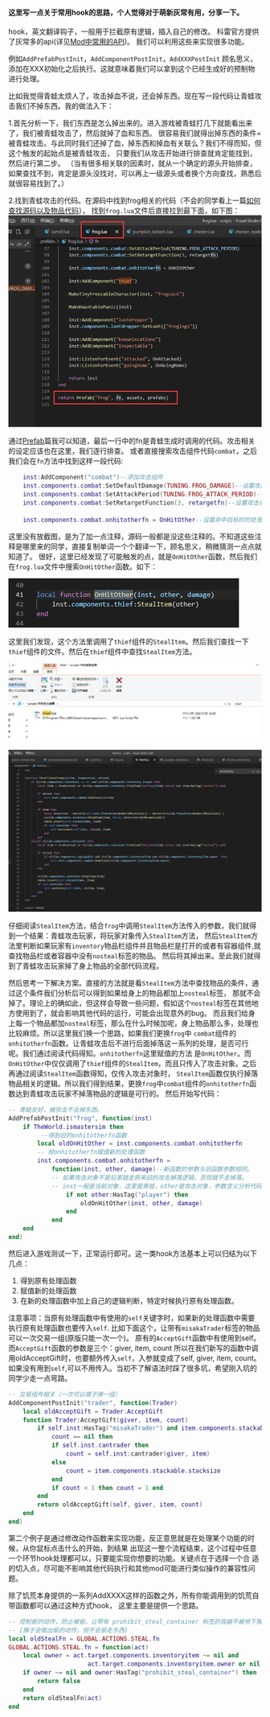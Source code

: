 #### 这里写一点关于常用hook的思路，个人觉得对于萌新灰常有用，分享一下。

hook，英文翻译钩子，一般用于拦截原有逻辑，插入自己的修改。 科雷官方提供了灰常多的api(详见[Mod中常用的API](https://tomoya92.github.io/dstmod-tutorial/#/api))。
我们可以利用这些来实现很多功能。

例如`AddPrefabPostInit`，`AddComponentPostInit`，`AddXXXPostInit` 顾名思义，添加在XXX初始化之后执行。这就意味着我们可以拿到这个已经生成好的预制物进行处理。

比如我觉得青蛙太烦人了，攻击掉血不说，还会掉东西。现在写一段代码让青蛙攻击我们不掉东西。我的做法入下：

1.首先分析一下，我们东西是怎么掉出来的。进入游戏被青蛙打几下就能看出来了，我们被青蛙攻击了，然后就掉了血和东西。
很容易我们就得出掉东西的条件=被青蛙攻击。与此同时我们还掉了血，掉东西和掉血有关联么？我们不得而知，但这个触发的起始点是被青蛙攻击，
只要我们从攻击开始进行排查就肯定能找到，然后进行第二步。
（当有很多相关联的因素时，就从一个确定的源头开始排查，如果查找不到，肯定是源头没找对，可以再上一级源头或者换个方向查找，熟悉后就很容易找到了。）

2.找到青蛙攻击的代码。在源码中找到frog相关的代码（不会的同学看上一篇[如何查找源码以及物品代码](https://tomoya92.github.io/dstmod-tutorial/#/findcode)），
找到`frog.lua`文件后直接拉到最下面，如下图：
![](images/frog_1.png)

通过[Prefab](https://tomoya92.github.io/dstmod-tutorial/#/prefab)篇我可以知道，最后一行中的fn是青蛙生成时调用的代码。攻击相关的设定应该也在这里，我们逐行排查。
或者直接搜索攻击组件代码`combat`，之后我们会在`fn`方法中找到这样一段代码:

```lua
    inst:AddComponent("combat")--添加攻击组件
    inst.components.combat:SetDefaultDamage(TUNING.FROG_DAMAGE)--设置攻击伤害
    inst.components.combat:SetAttackPeriod(TUNING.FROG_ATTACK_PERIOD)--设置攻击间隔
    inst.components.combat:SetRetargetFunction(3, retargetfn)--设置攻击目标搜索方法（用来索敌）

    inst.components.combat.onhitotherfn = OnHitOther--设置命中目标时的处理函数

```

这里没有放截图，是为了加一点注释，源码一般都是没这些注释的。不知道这些注释是哪里来的同学，直接复制单词一个个翻译一下，顾名思义，稍微猜测一点点就知道了。
很好，这里已经发现了可能触发的点，就是`OnHitOther`函数，然后我们在`frog.lua`文件中搜索`OnHitOther`函数。如下：

![](images/frog_2.png)

这里我们发现，这个方法里调用了`thief`组件的`StealItem`。然后我们查找一下`thief`组件的文件。然后在`thief`组件中查找`StealItem`方法。

![](images/thief_1.png)

![](images/thief_2.png)

仔细阅读`StealItem`方法，结合`frog`中调用`StealItem`方法传入的参数，我们就得到一个结果：青蛙攻击玩家，将玩家对象传入`StealItem`方法，
然后`StealItem`方法里判断如果玩家有`inventory`物品栏组件并且物品栏是打开的或者有容器组件,就查找物品栏或者容器中没有`nosteal`标签的物品。
然后将其掉出来。至此我们就得到了青蛙攻击玩家掉了身上物品的全部代码流程。

然后思考一下解决方案。直接的方法就是看`StealItem`方法中查找物品的条件，通过这个条件我们分析后可以得到如果给身上的物品都加上`nosteal`标签，
那就不会掉了。理论上的确如此，但这样会导致一些问题，假如这个`nosteal`标签在其他地方使用到了，就会影响其他代码的运行，可能会出现意外的bug。
而且我们给身上每一个物品都加`nosteal`标签，那么在什么时候加呢，身上物品那么多，处理也比较麻烦。所以这里我们换一个思路，如果我们更换`frog`中
`combat`组件的`onhitotherfn`函数。让青蛙攻击后不进行后面掉落这一系列的处理，是否可行呢。我们通过阅读代码得知。`onhitotherfn`这里赋值的方法
是`OnHitOther`。而`OnHitOther`中仅仅调用了`thief`组件的`StealItem`，而且只传入了攻击对象。之后再通过阅读`StealItem`函数得知，仅传入攻击对象时，
`StealItem`函数仅执行掉落物品相关的逻辑。所以我们得到结果，更换`frog`中`combat`组件的`onhitotherfn`函数达到青蛙攻击玩家不掉落物品的逻辑是可行的。
然后开始写代码：

```lua
-- 青蛙友好，被攻击不会掉东西。
AddPrefabPostInit("frog", function(inst)
    if TheWorld.ismastersim then
         --得到旧的onhitotherfn函数
        local oldOnHitOther = inst.components.combat.onhitotherfn
        -- 给onhitotherfn赋值新的处理函数
        inst.components.combat.onhitotherfn =
            function(inst, other, damage)--新函数的参数与旧函数参数相同。
            -- 如果攻击对象不是玩家就走原来旧的攻击掉落逻辑，否则就不走掉落。
            -- inst一般是当前对象，这里是青蛙，other是攻击对象，参数含义分析代码逻辑得到。
                if not other:HasTag("player") then
                    oldOnHitOther(inst, other, damage)
                end
            end
    end
end)
```

然后进入游戏测试一下，正常运行即可。这一类hook方法基本上可以归结为以下几点：
1. 得到原有处理函数
2. 赋值新的处理函数
3. 在新的处理函数中加上自己的逻辑判断，特定时候执行原有处理函数。

注意事项：当原有处理函数中有使用的`self`关键字时，如果新的处理函数中需要执行原有处理函数也要传入`self`.
比如下面这个，让带有`misakaTrader`标签的物品可以一次交易一组(原版只能一次一个)。
原有的`AcceptGift`函数中有使用到self。而`AcceptGift`函数的参数是三个：giver, item, count
所以在我们新写的函数中调用oldAcceptGift时，也要额外传入`self`，入参就变成了self, giver, item, count。
如果没有用到`self`,可以不用传入。当初不了解语法时踩了很多坑，希望刚入坑的同学少走一点弯路。

```lua
-- 交易组件相关（一次可以填子弹一组）
AddComponentPostInit("trader", function(Trader)
    local oldAcceptGift = Trader.AcceptGift
    function Trader:AcceptGift(giver, item, count)
        if self.inst:HasTag("misakaTrader") and item.components.stackable and
            count == nil then
            if self.inst.cantrader then
                count = self.inst:cantrader(giver, item)
            else
                count = item.components.stackable.stacksize
            end
            if count < 1 then count = 1 end
        end
        return oldAcceptGift(self, giver, item, count)
    end
end)
```

第二个例子是通过修改动作函数来实现功能，反正意思就是在处理某个功能的时候，从你鼠标点击什么的开始，到结果
出现这一整个流程结束，这个过程中任意一个环节hook处理都可以，只要能实现你想要的功能。关键点在于选择一个合
适的切入点，尽可能不影响其他代码执行和其他mod可能进行类似操作的兼容性问题。


除了饥荒本身提供的一系列AddXXXX这样的函数之外，所有你能调用到的饥荒自带函数都可以通过这种方式hook，
这里主要是提供一个思路。

```lua
-- 控制偷的动作，防止被偷，让带有 prohibit_steal_container 标签的容器不被地下猴子偷走东西。
-- (猴子会做出偷的动作，但不会偷走东西)
local oldStealFn = GLOBAL.ACTIONS.STEAL.fn
GLOBAL.ACTIONS.STEAL.fn = function(act)
    local owner = act.target.components.inventoryitem ~= nil and
                      act.target.components.inventoryitem.owner or nil
    if owner ~= nil and owner:HasTag("prohibit_steal_container") then
        return false
    end
    return oldStealFn(act)
end
```